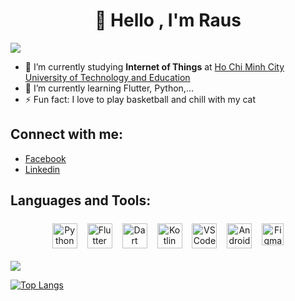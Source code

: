 <h1 align="center">👋 Hello , I'm Raus</h1>


![](https://komarev.com/ghpvc/?username=raus98)


- 🔭 I’m currently studying **Internet of Things** at [Ho Chi Minh City University of Technology and Education](https://hcmute.edu.vn/)
- 🌱 I’m currently learning Flutter, Python,...
- ⚡ Fun fact: I love to play basketball and chill with my cat

## Connect with me:
- [Facebook](https://www.facebook.com/raustown/)
- [Linkedin](https://www.linkedin.com/in/mai-huynh-tuan-vu-75a1191ba/)


## Languages and Tools:
<p align="center">
<img src="https://user-images.githubusercontent.com/64455524/161361301-1a85bbd9-0544-4797-95a7-1dffe5ca091f.png" alt="Python" height="40" style="vertical-align:top; margin:6px">
<img src="https://user-images.githubusercontent.com/64455524/161361492-683c2ac9-39af-4643-b991-c8234f517909.png" alt="Flutter" height="40" style="vertical-align:top; margin:6px">
<img src="https://user-images.githubusercontent.com/64455524/161361338-a84051c9-cf34-4e35-bb91-a6c08ccc1635.png" alt="Dart" height="40" style="vertical-align:top; margin:6px">
<img src="https://user-images.githubusercontent.com/64455524/161361381-e642eff8-14dd-43c8-b3f1-1a5dfbc76be7.png" alt="Kotlin" height="40" style="vertical-align:top; margin:6px">
<img src="https://user-images.githubusercontent.com/64455524/161361198-cbbd8eec-86cb-48b5-b21c-23bad14cc2f2.png" alt="VS Code" height="40" style="vertical-align:top; margin:6px">
<img src="https://user-images.githubusercontent.com/64455524/161361080-9890afab-7a0f-41ac-9af2-5fb9ca12ede6.png" alt="Android Studio" height="40" style="vertical-align:top; margin:6px">
<!-- <img src="https://user-images.githubusercontent.com/64455524/161361434-00d39941-2f64-492a-9fe5-187a253b78c0.png" alt="Xcode" height="40" style="vertical-align:top; margin:6px"> -->
<img src="https://user-images.githubusercontent.com/64455524/159157721-f07349e3-6879-4f54-9cd0-dced61e4d19d.svg" alt="Figma" height="35" style="vertical-align:top; margin:6px">
</p>












<img src= "https://github-readme-stats.vercel.app/api?username=raus98&&show_icons=true&title_color=ffffff&icon_color=bb2acf&text_color=daf7dc&bg_color=151515">

[![Top Langs](https://github-readme-stats.vercel.app/api/top-langs/?username=raus98&title_color=ffffff&layout=compact&text_color=daf7dc&bg_color=151515)](https://github.com/anuraghazra/github-readme-stats)
